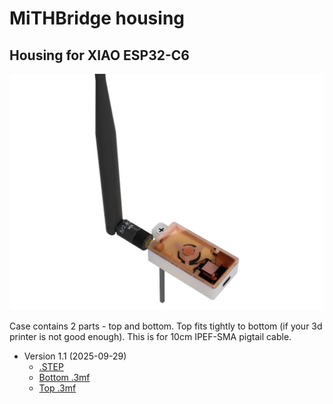 # MiTHBridge housing

## Housing for XIAO ESP32-C6 

![Render of housing for XIAO ESP32-C6 with external antenna, version 1.1](./xiao_esp32-c6_extant/MiTHBridge_xiao_esp32-c6_extant_case_v1.1_img1.png)

Case contains 2 parts - top and bottom. Top fits tightly to bottom (if your 3d printer is not good enough). This is for 10cm IPEF-SMA pigtail cable.

* Version 1.1 (2025-09-29)
  * [.STEP](./xiao_esp32-c6_extant/MiTHBridge_xiao_esp32-c6_extant_case_v1.1.step)
  * [Bottom .3mf](./xiao_esp32-c6_extant/3mf/MiTHBridge_xiao_esp32-c6_extant_case_bottom_v1.1.3mf)
  * [Top .3mf](./xiao_esp32-c6_extant/3mf/MiTHBridge_xiao_esp32-c6_extant_case_top_v1.1.3mf)
  